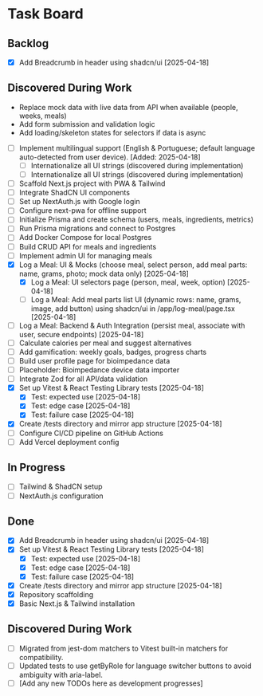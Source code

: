 # Task Board

## Backlog

- [x] Add Breadcrumb in header using shadcn/ui [2025-04-18]

## Discovered During Work
- Replace mock data with live data from API when available (people, weeks, meals)
- Add form submission and validation logic
- Add loading/skeleton states for selectors if data is async

- [ ] Implement multilingual support (English & Portuguese; default language auto-detected from user device). [Added: 2025-04-18]
  - [ ] Internationalize all UI strings (discovered during implementation)
  - [ ] Internationalize all UI strings (discovered during implementation)
- [ ] Scaffold Next.js project with PWA & Tailwind
- [ ] Integrate ShadCN UI components
- [ ] Set up NextAuth.js with Google login
- [ ] Configure next-pwa for offline support
- [ ] Initialize Prisma and create schema (users, meals, ingredients, metrics)
- [ ] Run Prisma migrations and connect to Postgres
- [ ] Add Docker Compose for local Postgres
- [ ] Build CRUD API for meals and ingredients
- [ ] Implement admin UI for managing meals
- [x] Log a Meal: UI & Mocks (choose meal, select person, add meal parts: name, grams, photo; mock data only) [2025-04-18]
  - [x] Log a Meal: UI selectors page (person, meal, week, option) [2025-04-18]
  - [ ] Log a Meal: Add meal parts list UI (dynamic rows: name, grams, image, add button) using shadcn/ui in /app/log-meal/page.tsx [2025-04-18]
- [ ] Log a Meal: Backend & Auth Integration (persist meal, associate with user, secure endpoints) [2025-04-18]
- [ ] Calculate calories per meal and suggest alternatives
- [ ] Add gamification: weekly goals, badges, progress charts
- [ ] Build user profile page for bioimpedance data
- [ ] Placeholder: Bioimpedance device data importer
- [ ] Integrate Zod for all API/data validation
- [x] Set up Vitest & React Testing Library tests [2025-04-18]
  - [x] Test: expected use [2025-04-18]
  - [x] Test: edge case [2025-04-18]
  - [x] Test: failure case [2025-04-18]
- [x] Create /tests directory and mirror app structure [2025-04-18]
- [ ] Configure CI/CD pipeline on GitHub Actions
- [ ] Add Vercel deployment config

## In Progress
- [ ] Tailwind & ShadCN setup
- [ ] NextAuth.js configuration

## Done
- [x] Add Breadcrumb in header using shadcn/ui [2025-04-18]
- [x] Set up Vitest & React Testing Library tests [2025-04-18]
  - [x] Test: expected use [2025-04-18]
  - [x] Test: edge case [2025-04-18]
  - [x] Test: failure case [2025-04-18]
- [x] Create /tests directory and mirror app structure [2025-04-18]
- [x] Repository scaffolding
- [x] Basic Next.js & Tailwind installation

## Discovered During Work
- [ ] Migrated from jest-dom matchers to Vitest built-in matchers for compatibility.
- [ ] Updated tests to use getByRole for language switcher buttons to avoid ambiguity with aria-label.
- [ ] [Add any new TODOs here as development progresses]